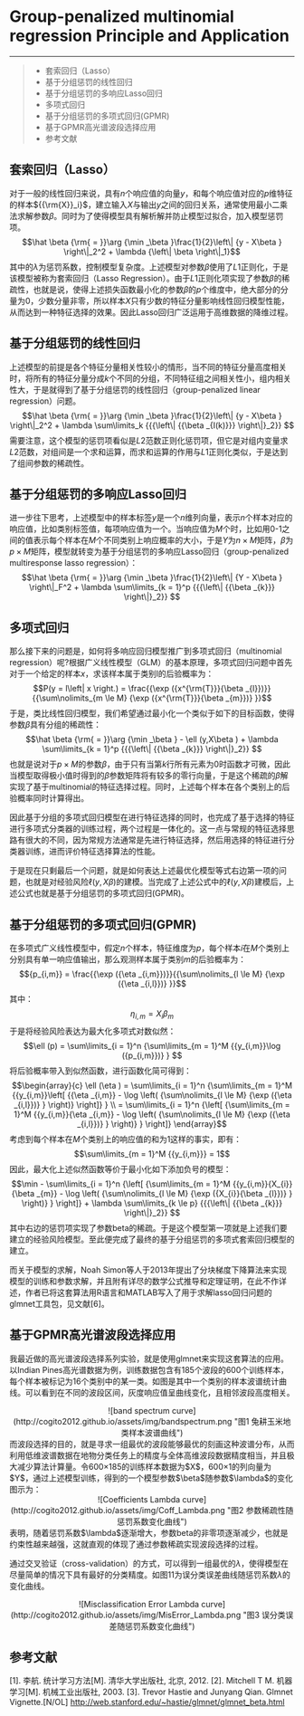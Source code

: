 #  Group-penalized multinomial regression Principle and Application
<script type="text/javascript" src="http://cdn.mathjax.org/mathjax/latest/MathJax.js?config=default"></script>
------

> * 套索回归（Lasso）
> * 基于分组惩罚的线性回归
> * 基于分组惩罚的多响应Lasso回归
> * 多项式回归
> * 基于分组惩罚的多项式回归(GPMR)
> * 基于GPMR高光谱波段选择应用
> * 参考文献

<!--more-->
## 套索回归（Lasso）
对于一般的线性回归来说，具有$n$个响应值的向量$y$，和每个响应值对应的$p$维特征的样本${{\rm{X}}_i}$，建立输入$X$与输出$y$之间的回归关系，通常使用最小二乘法求解参数$\beta$。同时为了使得模型具有解析解并防止模型过拟合，加入模型惩罚项。
$$\hat \beta {\rm{ = }}\arg {\min _\beta }\frac{1}{2}\left\| {y - X\beta } \right\|_2^2 + \lambda {\left\| \beta  \right\|_1}$$
其中的$\lambda$为惩罚系数，控制模型复杂度。上述模型对参数$\beta$使用了$L1$正则化，于是该模型被称为套索回归（Lasso Regression）。由于$L1$正则化项实现了参数$\beta$的稀疏性，也就是说，使得上述损失函数最小化的参数$\beta$的$p$个维度中，绝大部分的分量为0，少数分量非零，所以样本$X$只有少数的特征分量影响线性回归模型性能，从而达到一种特征选择的效果。因此Lasso回归广泛运用于高维数据的降维过程。
## 基于分组惩罚的线性回归
上述模型的前提是各个特征分量相关性较小的情形，当不同的特征分量高度相关时，将所有的特征分量分成$k$个不同的分组，不同特征组之间相关性小，组内相关性大，于是就得到了基于分组惩罚的线性回归（group-penalized linear regression）问题。
$$\hat \beta {\rm{ = }}\arg {\min _\beta }\frac{1}{2}\left\| {y - X\beta } \right\|_2^2 + \lambda \sum\limits_k {{{\left\| {{\beta _{I(k)}}} \right\|}_2}} $$
需要注意，这个模型的惩罚项看似是$L2$范数正则化惩罚项，但它是对组内变量求$L2$范数，对组间是一个求和运算，而求和运算的作用与$L1$正则化类似，于是达到了组间参数的稀疏性。
## 基于分组惩罚的多响应Lasso回归
进一步往下思考，上述模型中的样本标签$y$是一个$n$维列向量，表示$n$个样本对应的响应值，比如类别标签值，每项响应值为一个。当响应值为$M$个时，比如用0-1之间的值表示每个样本在$M$个不同类别上响应概率的大小，于是$Y$为$n\times M$矩阵，$\beta$为$p\times M$矩阵，模型就转变为基于分组惩罚的多响应Lasso回归（group-penalized multiresponse lasso regression）：
$$\hat \beta {\rm{ = }}\arg {\min _\beta }\frac{1}{2}\left\| {Y - X\beta } \right\|_F^2 + \lambda \sum\limits_{k = 1}^p {{{\left\| {{\beta _{k}}} \right\|}_2}} $$
## 多项式回归
那么接下来的问题是，如何将多响应回归模型推广到多项式回归（multinomial regression）呢?根据广义线性模型（GLM）的基本原理，多项式回归问题中首先对于一个给定的样本$x$，求该样本属于类别l的后验概率为：
$$P(y = l\left| x \right.) = \frac{{\exp ({x^{\rm{T}}}{\beta _{l}})}}{{\sum\nolimits_{m \le M} {\exp ({x^{\rm{T}}}{\beta _{m}})} }}$$
于是，类比线性回归模型，我们希望通过最小化一个类似于如下的目标函数，使得参数$\beta$具有分组的稀疏性：
$$\hat \beta {\rm{ = }}\arg {\min _\beta } - \ell (y,X\beta ) + \lambda \sum\limits_{k = 1}^p {{{\left\| {{\beta _{k}}} \right\|}_2}} $$
也就是说对于$p\times M$的参数$\beta$，由于只有当第$k$行所有元素为0时函数才可微，因此当模型取得极小值时得到的$\beta$参数矩阵将有较多的零行向量，于是这个稀疏的$\beta$解实现了基于multinomial的特征选择过程。同时，上述每个样本在各个类别上的后验概率同时计算得出。

因此基于分组的多项式回归模型在进行特征选择的同时，也完成了基于选择的特征进行多项式分类器的训练过程，两个过程是一体化的。这一点与常规的特征选择思路有很大的不同，因为常规方法通常是先进行特征选择，然后用选择的特征进行分类器训练，进而评价特征选择算法的性能。

于是现在只剩最后一个问题，就是如何表达上述最优化模型等式右边第一项的问题，也就是对经验风险$\ell (y,X\beta )$的建模。当完成了上述公式中的$\ell (y,X\beta )$建模后，上述公式也就是基于分组惩罚的多项式回归(GPMR)。

## 基于分组惩罚的多项式回归(GPMR)
在多项式广义线性模型中，假定$n$个样本，特征维度为$p$，每个样本$i$在$M$个类别上分别具有单一响应值输出，那么观测样本属于类别$m$的后验概率为：
$${p_{i,m}} = \frac{{\exp ({\eta _{i,m}})}}{{\sum\nolimits_{l \le M} {\exp ({\eta _{i,l}})} }}$$
其中：
$${\eta _{i,m}} = {X_{i}}{\beta _{m}}$$
于是将经验风险表达为最大化多项式对数似然：
$$\ell (p) = \sum\limits_{i = 1}^n {\sum\limits_{m = 1}^M {{y_{i,m}}\log ({p_{i,m}})} } $$
将后验概率带入到似然函数，进行函数化简可得到：
$$\begin{array}{c}
\ell (\eta ) = \sum\limits_{i = 1}^n {\sum\limits_{m = 1}^M {{y_{i,m}}\left[ {{\eta _{i,m}} - \log \left( {\sum\nolimits_{l \le M} {\exp ({\eta _{i,l}})} } \right)} \right]} } \\
 = \sum\limits_{i = 1}^n {\left[ {\sum\limits_{m = 1}^M {{y_{i,m}}{\eta _{i,m}} - \log \left( {\sum\nolimits_{l \le M} {\exp ({\eta _{i,l}})} } \right)} } \right]} 
\end{array}$$
考虑到每个样本在$M$个类别上的响应值的和为1这样的事实，即有：
$$\sum\limits_{m = 1}^M {{y_{i,m}}}  = 1$$
因此，最大化上述似然函数等价于最小化如下添加负号的模型：
$$\min  - \sum\limits_{i = 1}^n {\left[ {\sum\limits_{m = 1}^M {{y_{i,m}}{X_{i}}{\beta _{m}} - \log \left( {\sum\nolimits_{l \le M} {\exp ({X_{i}}{\beta _{l}})} } \right)} } \right]}  + \lambda \sum\limits_{k \le p} {{{\left\| {{\beta _{k}}} \right\|}_2}} $$
其中右边的惩罚项实现了参数beta的稀疏。于是这个模型第一项就是上述我们要建立的经验风险模型。至此便完成了最终的基于分组惩罚的多项式套索回归模型的建立。

而关于模型的求解，Noah Simon等人于2013年提出了分块梯度下降算法来实现模型的训练和参数求解，并且附有详尽的数学公式推导和定理证明，在此不作详述，作者已将这套算法用R语言和MATLAB写入了用于求解lasso回归问题的glmnet工具包，见文献[6]。
## 基于GPMR高光谱波段选择应用
我最近做的高光谱波段选择系列实验，就是使用glmnet来实现这套算法的应用。以Indian Pines高光谱数据为例，训练数据包含有185个波段的600个训练样本，每个样本被标记为16个类别中的某一类。如图是其中一个类别的样本波谱统计曲线。可以看到在不同的波段区间，灰度响应值呈曲线变化，且相邻波段高度相关。
<center>
![band spectrum curve](http://cogito2012.github.io/assets/img/bandspectrum.png "图1 兔耕玉米地类样本波谱曲线")
</center>
而波段选择的目的，就是寻求一组最优的波段能够最优的刻画这种波谱分布，从而利用低维波谱数据在地物分类任务上的精度与全体高维波段数据精度相当，并且极大减少算法计算量。令600×185的训练样本数据为$X$，600×1的列向量为$Y$，通过上述模型训练，得到的一个模型参数$\beta$随参数$\lambda$的变化图示为：
<center>
![Coefficients Lambda curve](http://cogito2012.github.io/assets/img/Coff_Lambda.png "图2 参数稀疏性随惩罚系数变化曲线")
</center>
表明，随着惩罚系数$\lambda$逐渐增大，参数beta的非零项逐渐减少，也就是约束性越来越强，这就直观的体现了通过参数稀疏实现波段选择的过程。

通过交叉验证（cross-validation）的方式，可以得到一组最优的$\lambda$，使得模型在尽量简单的情况下具有最好的分类精度。如图11为误分类误差曲线随惩罚系数$\lambda$的变化曲线。
<center>
![Misclassification Error Lambda curve](http://cogito2012.github.io/assets/img/MisError_Lambda.png "图3 误分类误差随惩罚系数变化曲线")
</center>

## 参考文献
[1]. 李航. 统计学习方法[M]. 清华大学出版社, 北京, 2012.
[2]. Mitchell T M. 机器学习[M]. 机械工业出版社, 2003.
[3]. Trevor Hastie and Junyang Qian. Glmnet Vignette.[N/OL] http://web.stanford.edu/~hastie/glmnet/glmnet_beta.html	
